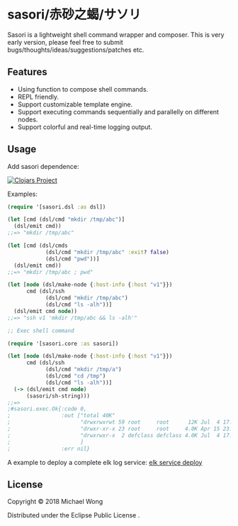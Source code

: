 # sasori/赤砂之蝎/サソリ 

Sasori is a lightweight shell command wrapper and composer. This is very early version, please feel free to submit bugs/thoughts/ideas/suggestions/patches etc.

## Features

* Using function to compose shell commands.
* REPL friendly.
* Support customizable template engine. 
* Support executing commands sequentially and parallelly on different nodes.
* Support colorful and real-time logging output. 

## Usage

Add sasori dependence:

[![Clojars Project](https://img.shields.io/clojars/v/defclass/sasori.svg)](https://clojars.org/defclass/sasori)

Examples:

```clojure
(require '[sasori.dsl :as dsl])

(let [cmd (dsl/cmd "mkdir /tmp/abc")]
  (dsl/emit cmd))
;;=> "mkdir /tmp/abc"

(let [cmd (dsl/cmds
            (dsl/cmd "mkdir /tmp/abc" :exit? false)
            (dsl/cmd "pwd"))]
  (dsl/emit cmd))
;;=> "mkdir /tmp/abc ; pwd"

(let [node (dsl/make-node {:host-info {:host "v1"}})
      cmd (dsl/ssh
            (dsl/cmd "mkdir /tmp/abc")
            (dsl/cmd "ls -alh"))]
  (dsl/emit cmd node))
;;=> "ssh v1 'mkdir /tmp/abc && ls -alh'"

;; Exec shell command

(require '[sasori.core :as sasori])

(let [node (dsl/make-node {:host-info {:host "v1"}})
      cmd (dsl/ssh
            (dsl/cmd "mkdir /tmp/a")
            (dsl/cmd "cd /tmp")
            (dsl/cmd "ls -alh"))]
  (-> (dsl/emit cmd node)
      (sasori/sh-string)))
;;=>
;#sasori.exec.Ok{:code 0,
;                :out ["total 40K"
;                      "drwxrwxrwt 59 root     root      12K Jul  4 17:56 ."
;                      "drwxr-xr-x 23 root     root     4.0K Apr 15 23:10 .."
;                      "drwxrwxr-x  2 defclass defclass 4.0K Jul  4 17:56 a"
;                      ]
;                :err nil}
```

A example to deploy a complete elk log service: [elk service deploy](https://github.com/defclass/sasori/blob/master/examples/src/examples/elk/core.clj)

## License

Copyright © 2018 Michael Wong

Distributed under the Eclipse Public License .
